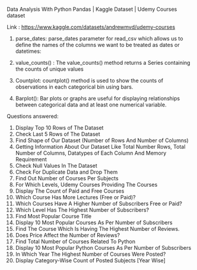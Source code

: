  Data Analysis With Python Pandas | Kaggle Dataset | Udemy Courses dataset


Link : https://www.kaggle.com/datasets/andrewmvd/udemy-courses


1.  parse_dates:  parse_dates parameter for read_csv which allows us to define the names of the columns we want to be treated as dates or datetimes:


2. value_counts()  : The value_counts() method returns a Series containing the counts of unique values


3. Countplot:  countplot() method is used to show the counts of observations in each categorical bin using bars.


4. Barplot(): Bar plots or graphs are useful for displaying relationships between categorical data and at least one numerical variable. 

Questions answered:
1. Display Top 10 Rows of The Dataset
2. Check Last 5 Rows of The Dataset
3. Find Shape of Our Dataset (Number of Rows And Number of Columns)
4. Getting Information About Our Dataset Like Total Number Rows, Total Number of Columns, Datatypes of Each Column And Memory Requirement
5. Check Null Values In The Dataset
6. Check For Duplicate Data and Drop Them
7. Find Out Number of Courses Per Subjects
8. For Which Levels, Udemy Courses Providing The Courses
9. Display The Count of Paid and Free Courses 
10. Which Course Has More Lectures (Free or Paid)?
11. Which Courses Have A Higher Number of Subscribers Free or Paid?
12. Which Level Has The Highest Number of Subscribers?
13. Find Most Popular Course Title
14. Display 10 Most Popular Courses As Per Number of Subscribers
15. Find The Course Which Is Having The Highest Number of Reviews.
16. Does Price Affect the Number of Reviews?
17. Find Total Number of Courses Related To Python
18. Display 10 Most Popular Python Courses As Per Number of Subscribers
19. In Which Year The Highest Number of Courses Were Posted?
20. Display Category-Wise Count of Posted Subjects [Year Wise] 
